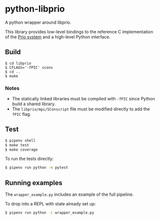 # python-libprio

A python wrapper around libprio.

This library provides low-level bindings to the reference C implementation of the [Prio system](https://github.com/mozilla/libprio) and a high-level Python interface.


## Build

```
$ cd libprio
$ CFLAGS='-fPIC' scons
$ cd ..
$ make
```

### Notes
* The statically linked libraries must be compiled with `-fPIC` since Python build a shared library.
* The `libprio/mpi/SConscript` file must be modified directly to add the `fPIC` flag.


## Test

```bash
$ pipenv shell
$ make test
$ make coverage
```

To run the tests directly:
```bash
$ pipenv run python -m pytest
```

## Running examples

The `wrapper_example.py` includes an example of the full pipeline.

To drop into a REPL with state already set up:
```bash
$ pipenv run python -i wrapper_example.py
```
